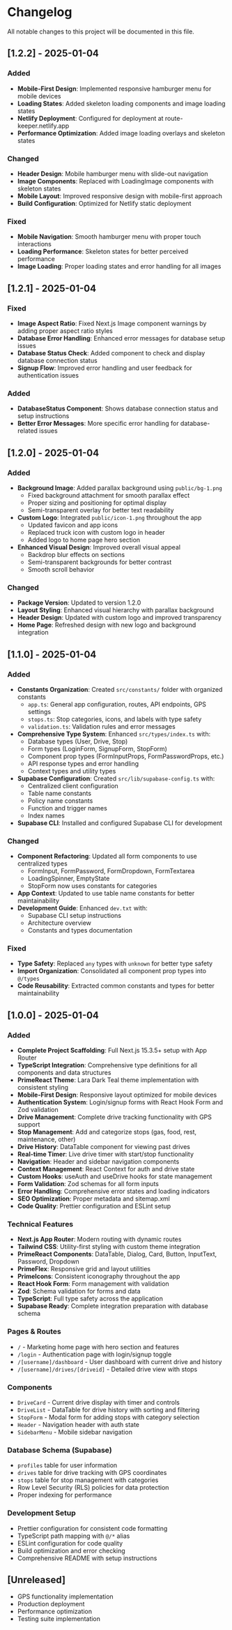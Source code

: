 # Changelog

All notable changes to this project will be documented in this file.

## [1.2.2] - 2025-01-04

### Added

- **Mobile-First Design**: Implemented responsive hamburger menu for mobile devices
- **Loading States**: Added skeleton loading components and image loading states
- **Netlify Deployment**: Configured for deployment at route-keeper.netlify.app
- **Performance Optimization**: Added image loading overlays and skeleton states

### Changed

- **Header Design**: Mobile hamburger menu with slide-out navigation
- **Image Components**: Replaced with LoadingImage components with skeleton states
- **Mobile Layout**: Improved responsive design with mobile-first approach
- **Build Configuration**: Optimized for Netlify static deployment

### Fixed

- **Mobile Navigation**: Smooth hamburger menu with proper touch interactions
- **Loading Performance**: Skeleton states for better perceived performance
- **Image Loading**: Proper loading states and error handling for all images

## [1.2.1] - 2025-01-04

### Fixed

- **Image Aspect Ratio**: Fixed Next.js Image component warnings by adding proper aspect ratio styles
- **Database Error Handling**: Enhanced error messages for database setup issues
- **Database Status Check**: Added component to check and display database connection status
- **Signup Flow**: Improved error handling and user feedback for authentication issues

### Added

- **DatabaseStatus Component**: Shows database connection status and setup instructions
- **Better Error Messages**: More specific error handling for database-related issues

## [1.2.0] - 2025-01-04

### Added

- **Background Image**: Added parallax background using `public/bg-1.png`
  - Fixed background attachment for smooth parallax effect
  - Proper sizing and positioning for optimal display
  - Semi-transparent overlay for better text readability
- **Custom Logo**: Integrated `public/icon-1.png` throughout the app
  - Updated favicon and app icons
  - Replaced truck icon with custom logo in header
  - Added logo to home page hero section
- **Enhanced Visual Design**: Improved overall visual appeal
  - Backdrop blur effects on sections
  - Semi-transparent backgrounds for better contrast
  - Smooth scroll behavior

### Changed

- **Package Version**: Updated to version 1.2.0
- **Layout Styling**: Enhanced visual hierarchy with parallax background
- **Header Design**: Updated with custom logo and improved transparency
- **Home Page**: Refreshed design with new logo and background integration

## [1.1.0] - 2025-01-04

### Added

- **Constants Organization**: Created `src/constants/` folder with organized constants
  - `app.ts`: General app configuration, routes, API endpoints, GPS settings
  - `stops.ts`: Stop categories, icons, and labels with type safety
  - `validation.ts`: Validation rules and error messages
- **Comprehensive Type System**: Enhanced `src/types/index.ts` with:
  - Database types (User, Drive, Stop)
  - Form types (LoginForm, SignupForm, StopForm)
  - Component prop types (FormInputProps, FormPasswordProps, etc.)
  - API response types and error handling
  - Context types and utility types
- **Supabase Configuration**: Created `src/lib/supabase-config.ts` with:
  - Centralized client configuration
  - Table name constants
  - Policy name constants
  - Function and trigger names
  - Index names
- **Supabase CLI**: Installed and configured Supabase CLI for development

### Changed

- **Component Refactoring**: Updated all form components to use centralized types
  - FormInput, FormPassword, FormDropdown, FormTextarea
  - LoadingSpinner, EmptyState
  - StopForm now uses constants for categories
- **App Context**: Updated to use table name constants for better maintainability
- **Development Guide**: Enhanced `dev.txt` with:
  - Supabase CLI setup instructions
  - Architecture overview
  - Constants and types documentation

### Fixed

- **Type Safety**: Replaced `any` types with `unknown` for better type safety
- **Import Organization**: Consolidated all component prop types into `@/types`
- **Code Reusability**: Extracted common constants and types for better maintainability

## [1.0.0] - 2025-01-04

### Added

- **Complete Project Scaffolding**: Full Next.js 15.3.5+ setup with App Router
- **TypeScript Integration**: Comprehensive type definitions for all components and data structures
- **PrimeReact Theme**: Lara Dark Teal theme implementation with consistent styling
- **Mobile-First Design**: Responsive layout optimized for mobile devices
- **Authentication System**: Login/signup forms with React Hook Form and Zod validation
- **Drive Management**: Complete drive tracking functionality with GPS support
- **Stop Management**: Add and categorize stops (gas, food, rest, maintenance, other)
- **Drive History**: DataTable component for viewing past drives
- **Real-time Timer**: Live drive timer with start/stop functionality
- **Navigation**: Header and sidebar navigation components
- **Context Management**: React Context for auth and drive state
- **Custom Hooks**: useAuth and useDrive hooks for state management
- **Form Validation**: Zod schemas for all form inputs
- **Error Handling**: Comprehensive error states and loading indicators
- **SEO Optimization**: Proper metadata and sitemap.xml
- **Code Quality**: Prettier configuration and ESLint setup

### Technical Features

- **Next.js App Router**: Modern routing with dynamic routes
- **Tailwind CSS**: Utility-first styling with custom theme integration
- **PrimeReact Components**: DataTable, Dialog, Card, Button, InputText, Password, Dropdown
- **PrimeFlex**: Responsive grid and layout utilities
- **PrimeIcons**: Consistent iconography throughout the app
- **React Hook Form**: Form management with validation
- **Zod**: Schema validation for forms and data
- **TypeScript**: Full type safety across the application
- **Supabase Ready**: Complete integration preparation with database schema

### Pages & Routes

- `/` - Marketing home page with hero section and features
- `/login` - Authentication page with login/signup toggle
- `/[username]/dashboard` - User dashboard with current drive and history
- `/[username]/drives/[driveid]` - Detailed drive view with stops

### Components

- `DriveCard` - Current drive display with timer and controls
- `DriveList` - DataTable for drive history with sorting and filtering
- `StopForm` - Modal form for adding stops with category selection
- `Header` - Navigation header with auth state
- `SidebarMenu` - Mobile sidebar navigation

### Database Schema (Supabase)

- `profiles` table for user information
- `drives` table for drive tracking with GPS coordinates
- `stops` table for stop management with categories
- Row Level Security (RLS) policies for data protection
- Proper indexing for performance

### Development Setup

- Prettier configuration for consistent code formatting
- TypeScript path mapping with `@/*` alias
- ESLint configuration for code quality
- Build optimization and error checking
- Comprehensive README with setup instructions

## [Unreleased]

- GPS functionality implementation
- Production deployment
- Performance optimization
- Testing suite implementation

